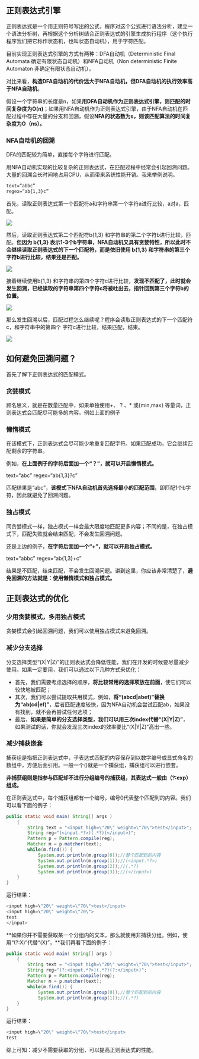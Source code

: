 ## 正则表达式引擎

正则表达式是一个用正则符号写出的公式，程序对这个公式进行语法分析，建立一个语法分析树，再根据这个分析树结合正则表达式的引擎生成执行程序（这个执行程序我们把它称作状态机，也叫状态自动机），用于字符匹配。

目前实现正则表达式引擎的方式有两种：DFA自动机（Deterministic Final Automata 确定有限状态自动机）和NFA自动机（Non deterministic Finite Automaton 非确定有限状态自动机）。

对比来看，**构造DFA自动机的代价远大于NFA自动机，但DFA自动机的执行效率高于NFA自动机**。

假设一个字符串的长度是n，如果**用DFA自动机作为正则表达式引擎，则匹配的时间复杂度为O(n)**；如果用NFA自动机作为正则表达式引擎，由于NFA自动机在匹配过程中存在大量的分支和回溯，假设**NFA的状态数为s，则该匹配算法的时间复杂度为O（ns）。**

### NFA自动机的回溯

DFA的匹配较为简单，直接每个字符进行匹配。

用NFA自动机实现的比较复杂的正则表达式，在匹配过程中经常会引起回溯问题。大量的回溯会长时间地占用CPU，从而带来系统性能开销。我来举例说明。

```tex
text=“abbc”
regex=“ab{1,3}c”
```

首先，读取正则表达式第一个匹配符a和字符串第一个字符a进行比较，a对a，匹配。

![](D:\Work\TyporaNotes\note\性能测试\pict\4-1.jpg)

然后，读取正则表达式第二个匹配符b{1,3} 和字符串的第二个字符b进行比较，匹配。**但因为 b{1,3} 表示1-3个b字符串，NFA自动机又具有贪婪特性，所以此时不会继续读取正则表达式的下一个匹配符，而是依旧使用 b{1,3} 和字符串的第三个字符b进行比较，结果还是匹配。**

![](D:\Work\TyporaNotes\note\性能测试\pict\4-2.jpg)

接着继续使用b{1,3} 和字符串的第四个字符c进行比较，**发现不匹配了，此时就会发生回溯，已经读取的字符串第四个字符c将被吐出去，指针回到第三个字符b的位置。**

![](D:\Work\TyporaNotes\note\性能测试\pict\4-3.jpg)

那么发生回溯以后，匹配过程怎么继续呢？程序会读取正则表达式的下一个匹配符c，和字符串中的第四个
字符c进行比较，结果匹配，结束。

![](D:\Work\TyporaNotes\note\性能测试\pict\4-4.jpg)

## 如何避免回溯问题？

首先了解下正则表达式的匹配模式。

### 贪婪模式

顾名思义，就是在数量匹配中，如果单独使用+、 ? 、* 或{min,max} 等量词，正则表达式会匹配尽可能多的内容。例如上面的例子

### 懒惰模式

在该模式下，正则表达式会尽可能少地重复匹配字符。如果匹配成功，它会继续匹配剩余的字符串。

例如，**在上面例子的字符后面加一个“？”，就可以开启懒惰模式。**

text=“abc”
regex=“ab{1,3}?c”

匹配结果是“abc”，**该模式下NFA自动机首先选择最小的匹配范围**，即匹配1个b字符，因此就避免了回溯问题。

### 独占模式

同贪婪模式一样，独占模式一样会最大限度地匹配更多内容；不同的是，在独占模式下，匹配失败就会结束匹配，不会发生回溯问题。

还是上边的例子，**在字符后面加一个“+”，就可以开启独占模式。**

text=“abbc”
regex=“ab{1,3}+c”

结果是不匹配，结束匹配，不会发生回溯问题。讲到这里，你应该非常清楚了，**避免回溯的方法就是：使用懒惰模式和独占模式。**

## 正则表达式的优化

### 少用贪婪模式，多用独占模式

贪婪模式会引起回溯问题，我们可以使用独占模式来避免回溯。

### 减少分支选择

分支选择类型“(X|Y|Z)”的正则表达式会降低性能，我们在开发的时候要尽量减少使用。如果一定要用，我们可以通过以下几种方式来优化：

* 首先，我们需要考虑选择的顺序，**将比较常用的选择项放在前面**，使它们可以较快地被匹配；
* 其次，我们可以尝试提取共用模式，例如，**将“(abcd|abef)”替换为“ab(cd|ef)”**，后者匹配速度较快，因为NFA自动机会尝试匹配ab，如果没有找到，就不会再尝试任何选项；
* 最后，**如果是简单的分支选择类型，我们可以用三次index代替“(X|Y|Z)”**，如果测试的话，你就会发现三次index的效率要比“(X|Y|Z)”高出一些。

### 减少捕获嵌套

捕获组是指把正则表达式中，子表达式匹配的内容保存到以数字编号或显式命名的数组中，方便后面引用。一般一个()就是一个捕获组，捕获组可以进行嵌套。

**非捕获组则是指参与匹配却不进行分组编号的捕获组，其表达式一般由（?:exp）组成。**

在正则表达式中，每个捕获组都有一个编号，编号0代表整个匹配到的内容。我们可以看下面的例子：

```java
public static void main( String[] args )
    {
        String text = "<input high=\"20\" weight=\"70\">test</input>";
        String reg="(<input.*?>)(.*?)(</input>)";
        Pattern p = Pattern.compile(reg);
        Matcher m = p.matcher(text);
        while(m.find()) {
            System.out.println(m.group(0));//整个匹配到的内容
            System.out.println(m.group(1));//(<input.*?>)
            System.out.println(m.group(2));//(.*?)
            System.out.println(m.group(3));//(</input>)
    }
}
```

运行结果：

```java
<input high=\"20\" weight=\"70\">test</input>
<input high=\"20\" weight=\"70\">
test
</input>
```

**如果你并不需要获取某一个分组内的文本，那么就使用非捕获分组。例如，使用“(?:X)”代替“(X)”，**我们再看下面的例子：

```java
public static void main( String[] args )
    {
        String text = "<input high=\"20\" weight=\"70\">test</input>";
        String reg="(?:<input.*?>)(.*?)(?:</input>)";
        Pattern p = Pattern.compile(reg);
        Matcher m = p.matcher(text);
        while(m.find()) {
            System.out.println(m.group(0));//整个匹配到的内容
            System.out.println(m.group(1));//(.*?)
    }
}
```

运行结果：

```java
<input high=\"20\" weight=\"70\">test</input>
test
```

综上可知：减少不需要获取的分组，可以提高正则表达式的性能。

